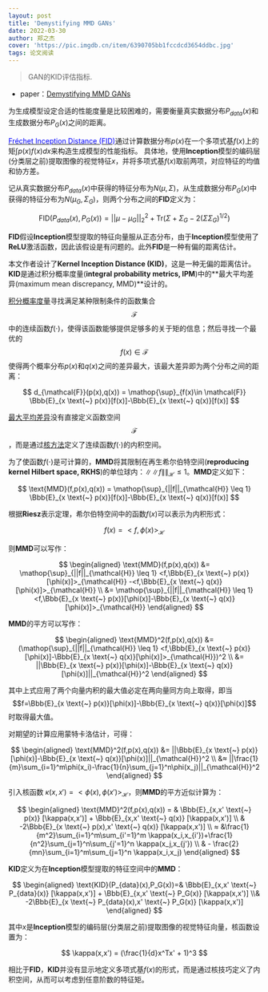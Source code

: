 ```yaml
---
layout: post
title: 'Demystifying MMD GANs'
date: 2022-03-30
author: 郑之杰
cover: 'https://pic.imgdb.cn/item/6390705bb1fccdcd3654ddbc.jpg'
tags: 论文阅读
---
```


> GAN的KID评估指标.

- paper：[Demystifying MMD GANs](https://arxiv.org/abs/1801.01401)


为生成模型设定合适的性能度量是比较困难的，需要衡量真实数据分布$P_{data}(x)$和生成数据分布$P_G(x)$之间的距离。

[<font color=Blue>Fréchet Inception Distance (FID)</font>](https://0809zheng.github.io/2022/03/24/ttur.html)通过计算数据分布$p(x)$在一个多项式基$f(x)$上的矩$\int p(x)f(x)dx$来构造生成模型的性能指标。
具体地，使用**Inception**模型的编码层(分类层之前)提取图像的视觉特征$x$，并将多项式基$f(x)$取前两项，对应特征的均值和协方差。

记从真实数据分布$P_{data}(x)$中获得的特征分布为$N(\mu,\Sigma)$，从生成数据分布$P_G(x)$中获得的特征分布为$N(\mu_G,\Sigma_G)$，则两个分布之间的**FID**定义为：

$$ \text{FID}(P_{data}(x),P_G(x))= ||\mu-\mu_G||_2^2+\text{Tr}(\Sigma+\Sigma_G-2(\Sigma\Sigma_G)^{1/2}) $$

**FID**假设**Inception**模型提取的特征向量服从正态分布，由于**Inception**模型使用了**ReLU**激活函数，因此该假设是有问题的。此外**FID**是一种有偏的距离估计。

本文作者设计了**Kernel Inception Distance (KID)**，这是一种无偏的距离估计。**KID**是通过积分概率度量(**integral probability metrics, IPM**)中的**最大平均差异(maximum mean discrepancy, MMD)**设计的。

[积分概率度量](https://0809zheng.github.io/2022/12/06/ipm.html)寻找满足某种限制条件的函数集合$$\mathcal{F}$$中的连续函数$f(\cdot)$，使得该函数能够提供足够多的关于矩的信息；然后寻找一个最优的$$f(x)\in \mathcal{F}$$使得两个概率分布$p(x)$和$q(x)$之间的差异最大，该最大差异即为两个分布之间的距离：

$$ d_{\mathcal{F}}(p(x),q(x)) = \mathop{\sup}_{f(x)\in \mathcal{F}} \Bbb{E}_{x \text{~} p(x)}[f(x)]-\Bbb{E}_{x \text{~} q(x)}[f(x)] $$

[最大平均差异](https://0809zheng.github.io/2022/12/06/ipm.html)没有直接定义函数空间$$\mathcal{F}$$，而是通过[核方法](https://0809zheng.github.io/2021/07/23/kernel.html)定义了连续函数$f(\cdot)$的内积空间。

为了使函数$f(\cdot)$是可计算的，**MMD**将其限制在再生希尔伯特空间(**reproducing kernel Hilbert space, RKHS**)的单位球内：$\|\|f\|\|_{\mathcal{H}} \leq 1$。**MMD**定义如下：

$$ \text{MMD}(f,p(x),q(x)) = \mathop{\sup}_{||f||_{\mathcal{H}} \leq 1} \Bbb{E}_{x \text{~} p(x)}[f(x)]-\Bbb{E}_{x \text{~} q(x)}[f(x)] $$

根据**Riesz**表示定理，希尔伯特空间中的函数$f(x)$可以表示为内积形式：

$$ f(x) = <f,\phi(x)>_{\mathcal{H}} $$

则**MMD**可以写作：

$$ \begin{aligned} \text{MMD}(f,p(x),q(x)) &= \mathop{\sup}_{||f||_{\mathcal{H}} \leq 1} <f,\Bbb{E}_{x \text{~} p(x)}[\phi(x)]>_{\mathcal{H}} -<f,\Bbb{E}_{x \text{~} q(x)}[\phi(x)]>_{\mathcal{H}} \\ &= \mathop{\sup}_{||f||_{\mathcal{H}} \leq 1} <f,\Bbb{E}_{x \text{~} p(x)}[\phi(x)]-\Bbb{E}_{x \text{~} q(x)}[\phi(x)]>_{\mathcal{H}}  \end{aligned} $$

**MMD**的平方可以写作：

$$ \begin{aligned} \text{MMD}^2(f,p(x),q(x)) &= (\mathop{\sup}_{||f||_{\mathcal{H}} \leq 1} <f,\Bbb{E}_{x \text{~} p(x)}[\phi(x)]-\Bbb{E}_{x \text{~} q(x)}[\phi(x)]>_{\mathcal{H}})^2 \\ &= ||\Bbb{E}_{x \text{~} p(x)}[\phi(x)]-\Bbb{E}_{x \text{~} q(x)}[\phi(x)]||_{\mathcal{H}}^2 \end{aligned} $$

其中上式应用了两个向量内积的最大值必定在两向量同方向上取得，即当$$f=\Bbb{E}_{x \text{~} p(x)}[\phi(x)]-\Bbb{E}_{x \text{~} q(x)}[\phi(x)]$$时取得最大值。

对期望的计算应用蒙特卡洛估计，可得：

$$ \begin{aligned} \text{MMD}^2(f,p(x),q(x))  &= ||\Bbb{E}_{x \text{~} p(x)}[\phi(x)]-\Bbb{E}_{x \text{~} q(x)}[\phi(x)]||_{\mathcal{H}}^2 \\  &≈ ||\frac{1}{m}\sum_{i=1}^m\phi(x_i)-\frac{1}{n}\sum_{j=1}^n\phi(x_j)||_{\mathcal{H}}^2 \end{aligned} $$

引入核函数 $\kappa(x,x')=<\phi(x),\phi(x')>_{\mathcal{H}}$，则**MMD**的平方近似计算为：

$$ \begin{aligned} \text{MMD}^2(f,p(x),q(x)) = & \Bbb{E}_{x,x' \text{~} p(x)} [\kappa(x,x')] + \Bbb{E}_{x,x' \text{~} q(x)} [\kappa(x,x')] \\ & -2\Bbb{E}_{x \text{~} p(x),x' \text{~} q(x)} [\kappa(x,x')] \\  ≈ &\frac{1}{m^2}\sum_{i=1}^m\sum_{i'=1}^m \kappa(x_i,x_{i'})+\frac{1}{n^2}\sum_{j=1}^n\sum_{j'=1}^n \kappa(x_j,x_{j'}) \\ & - \frac{2}{mn}\sum_{i=1}^m\sum_{j=1}^n \kappa(x_i,x_j) \end{aligned} $$

**KID**定义为在**Inception**模型提取的特征空间中的**MMD**：

$$ \begin{aligned} \text{KID}(P_{data}(x),P_G(x))=& \Bbb{E}_{x,x' \text{~} P_{data}(x)} [\kappa(x,x')] + \Bbb{E}_{x,x' \text{~} P_G(x)} [\kappa(x,x')] \\& -2\Bbb{E}_{x \text{~} P_{data}(x),x' \text{~} P_G(x)} [\kappa(x,x')] \end{aligned} $$

其中$x$是**Inception**模型的编码层(分类层之前)提取图像的视觉特征向量，核函数设置为：

$$ \kappa(x,x') = (\frac{1}{d}x^Tx' + 1)^3 $$

相比于**FID**，**KID**并没有显示地定义多项式基$f(x)$的形式，而是通过核技巧定义了内积空间，从而可以考虑到任意阶数的特征矩。